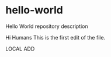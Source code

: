 # hello-world
Hello World repository description

Hi Humans
This is the first edit of the file.



LOCAL ADD